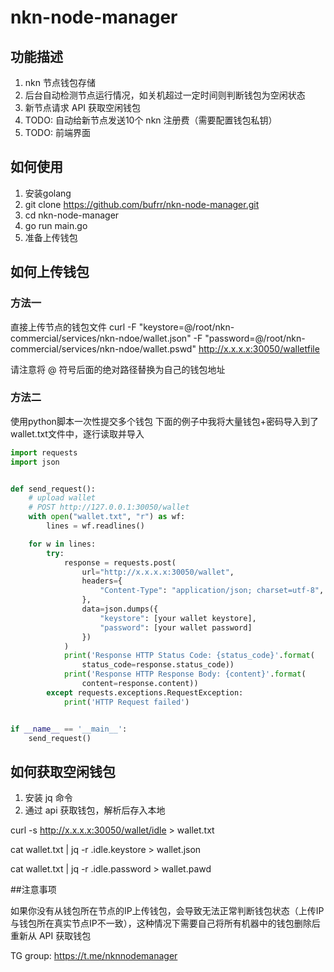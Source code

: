 # nkn-node-manager

## 功能描述

1. nkn 节点钱包存储
2. 后台自动检测节点运行情况，如关机超过一定时间则判断钱包为空闲状态
3. 新节点请求 API 获取空闲钱包
4. TODO: 自动给新节点发送10个 nkn 注册费（需要配置钱包私钥）
5. TODO: 前端界面


## 如何使用

1. 安装golang
2. git clone https://github.com/bufrr/nkn-node-manager.git
3. cd nkn-node-manager
4. go run main.go
5. 准备上传钱包

## 如何上传钱包

### 方法一

直接上传节点的钱包文件
curl -F "keystore=@/root/nkn-commercial/services/nkn-ndoe/wallet.json" -F "password=@/root/nkn-commercial/services/nkn-ndoe/wallet.pswd" http://x.x.x.x:30050/walletfile

请注意将 @ 符号后面的绝对路径替换为自己的钱包地址

### 方法二

使用python脚本一次性提交多个钱包
下面的例子中我将大量钱包+密码导入到了wallet.txt文件中，逐行读取并导入

```python
import requests
import json


def send_request():
    # upload wallet
    # POST http://127.0.0.1:30050/wallet
    with open("wallet.txt", "r") as wf:
        lines = wf.readlines()

    for w in lines:
        try:
            response = requests.post(
                url="http://x.x.x.x:30050/wallet",
                headers={
                    "Content-Type": "application/json; charset=utf-8",
                },
                data=json.dumps({
                    "keystore": [your wallet keystore],
                    "password": [your wallet password]
                })
            )
            print('Response HTTP Status Code: {status_code}'.format(
                status_code=response.status_code))
            print('Response HTTP Response Body: {content}'.format(
                content=response.content))
        except requests.exceptions.RequestException:
            print('HTTP Request failed')


if __name__ == '__main__':
    send_request()

```

## 如何获取空闲钱包

1. 安装 jq 命令
2. 通过 api 获取钱包，解析后存入本地

curl -s http://x.x.x.x:30050/wallet/idle > wallet.txt

cat wallet.txt | jq -r .idle.keystore > wallet.json

cat wallet.txt | jq -r .idle.password > wallet.pawd


##注意事项

如果你没有从钱包所在节点的IP上传钱包，会导致无法正常判断钱包状态（上传IP与钱包所在真实节点IP不一致），这种情况下需要自己将所有机器中的钱包删除后重新从 API 获取钱包












TG group: https://t.me/nknnodemanager
